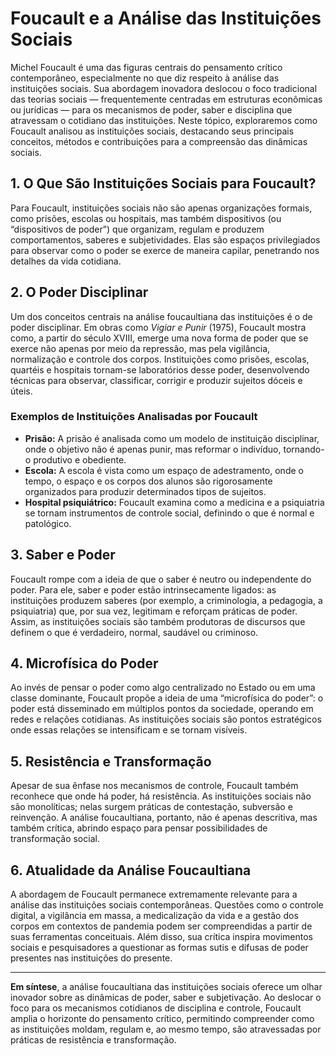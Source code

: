 # Foucault e a Análise das Instituições Sociais

Michel Foucault é uma das figuras centrais do pensamento crítico contemporâneo, especialmente no que diz respeito à análise das instituições sociais. Sua abordagem inovadora deslocou o foco tradicional das teorias sociais — frequentemente centradas em estruturas econômicas ou jurídicas — para os mecanismos de poder, saber e disciplina que atravessam o cotidiano das instituições. Neste tópico, exploraremos como Foucault analisou as instituições sociais, destacando seus principais conceitos, métodos e contribuições para a compreensão das dinâmicas sociais.

## 1. O Que São Instituições Sociais para Foucault?

Para Foucault, instituições sociais não são apenas organizações formais, como prisões, escolas ou hospitais, mas também dispositivos (ou “dispositivos de poder”) que organizam, regulam e produzem comportamentos, saberes e subjetividades. Elas são espaços privilegiados para observar como o poder se exerce de maneira capilar, penetrando nos detalhes da vida cotidiana.

## 2. O Poder Disciplinar

Um dos conceitos centrais na análise foucaultiana das instituições é o de poder disciplinar. Em obras como *Vigiar e Punir* (1975), Foucault mostra como, a partir do século XVIII, emerge uma nova forma de poder que se exerce não apenas por meio da repressão, mas pela vigilância, normalização e controle dos corpos. Instituições como prisões, escolas, quartéis e hospitais tornam-se laboratórios desse poder, desenvolvendo técnicas para observar, classificar, corrigir e produzir sujeitos dóceis e úteis.

### Exemplos de Instituições Analisadas por Foucault

- **Prisão:** A prisão é analisada como um modelo de instituição disciplinar, onde o objetivo não é apenas punir, mas reformar o indivíduo, tornando-o produtivo e obediente.
- **Escola:** A escola é vista como um espaço de adestramento, onde o tempo, o espaço e os corpos dos alunos são rigorosamente organizados para produzir determinados tipos de sujeitos.
- **Hospital psiquiátrico:** Foucault examina como a medicina e a psiquiatria se tornam instrumentos de controle social, definindo o que é normal e patológico.

## 3. Saber e Poder

Foucault rompe com a ideia de que o saber é neutro ou independente do poder. Para ele, saber e poder estão intrinsecamente ligados: as instituições produzem saberes (por exemplo, a criminologia, a pedagogia, a psiquiatria) que, por sua vez, legitimam e reforçam práticas de poder. Assim, as instituições sociais são também produtoras de discursos que definem o que é verdadeiro, normal, saudável ou criminoso.

## 4. Microfísica do Poder

Ao invés de pensar o poder como algo centralizado no Estado ou em uma classe dominante, Foucault propõe a ideia de uma “microfísica do poder”: o poder está disseminado em múltiplos pontos da sociedade, operando em redes e relações cotidianas. As instituições sociais são pontos estratégicos onde essas relações se intensificam e se tornam visíveis.

## 5. Resistência e Transformação

Apesar de sua ênfase nos mecanismos de controle, Foucault também reconhece que onde há poder, há resistência. As instituições sociais não são monolíticas; nelas surgem práticas de contestação, subversão e reinvenção. A análise foucaultiana, portanto, não é apenas descritiva, mas também crítica, abrindo espaço para pensar possibilidades de transformação social.

## 6. Atualidade da Análise Foucaultiana

A abordagem de Foucault permanece extremamente relevante para a análise das instituições sociais contemporâneas. Questões como o controle digital, a vigilância em massa, a medicalização da vida e a gestão dos corpos em contextos de pandemia podem ser compreendidas a partir de suas ferramentas conceituais. Além disso, sua crítica inspira movimentos sociais e pesquisadores a questionar as formas sutis e difusas de poder presentes nas instituições do presente.

___

**Em síntese**, a análise foucaultiana das instituições sociais oferece um olhar inovador sobre as dinâmicas de poder, saber e subjetivação. Ao deslocar o foco para os mecanismos cotidianos de disciplina e controle, Foucault amplia o horizonte do pensamento crítico, permitindo compreender como as instituições moldam, regulam e, ao mesmo tempo, são atravessadas por práticas de resistência e transformação.